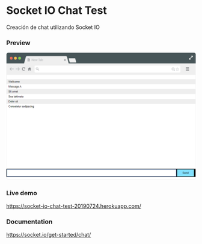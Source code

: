 # Socket IO Chat Test
Creación de chat utilizando Socket IO

### Preview
![alt](images/io-chat-demo-with-chrome.png)

### Live demo
https://socket-io-chat-test-20190724.herokuapp.com/

### Documentation
https://socket.io/get-started/chat/
